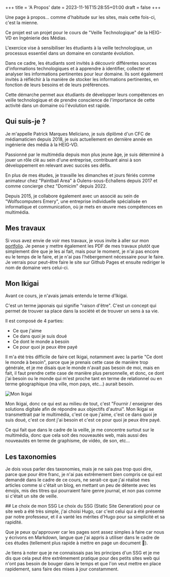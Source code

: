 +++
title = 'A Propos'
date = 2023-11-16T15:28:55+01:00
draft = false
+++

Une page à propos... comme d'habitude sur les sites, mais cette fois-ci, c'est la mienne.

Ce projet est un projet pour le cours de "Veille Technologique" de la HEIG-VD en Ingénierie des Médias.

L'exercice vise à sensibiliser les étudiants à la veille technologique, un processus essentiel dans un domaine en constante évolution.

Dans ce cadre, les étudiants sont invités à découvrir différentes sources d'informations technologiques et à apprendre à identifier, collecter et analyser les informations pertinentes pour leur domaine. Ils sont également invités à réfléchir à la manière de stocker les informations pertinentes, en fonction de leurs besoins et de leurs préférences.

Cette démarche permet aux étudiants de développer leurs compétences en veille technologique et de prendre conscience de l'importance de cette activité dans un domaine où l'évolution est rapide.

## Qui suis-je ?

Je m'appelle Patrick Marques Meliciano, je suis diplômé d'un CFC de médiamaticien depuis 2018, je suis actuellement en dernière année en ingénierie des média à la HEIG-VD.

Passionné par le multimédia depuis mon plus jeune âge, je suis déterminé à jouer un rôle clé au sein d'une entreprise, contribuant ainsi à son développement en relevant avec succès ses défis.

En plus de mes études, je travaille les dimanches et jours fériés comme animateur chez "Paintball Area" à Oulens-sous-Echallens depuis 2017 et comme concierge chez "Domicim" depuis 2022.

Depuis 2015, je collabore également avec un associé au sein de "Wolfscomputers Emery", une entreprise individuelle spécialisée en informatique et communication, où je mets en œuvre mes compétences en multimédia.

## Mes travaux

Si vous avez envie de voir mes travaux, je vous invite à aller sur mon [portfolio](https://patrickmarques.ch). Je pense y mettre également les PDF de mes travaux plutôt que simplement dire que je les ai fait, mais pour le moment, je n'ai pas encore eu le temps de le faire, et je n'ai pas l'hébergement nécessaire pour le faire. Je verrais pour peut-être faire le site sur Github Pages et ensuite rediriger le nom de domaine vers celui-ci.

## Mon Ikigai

Avant ce cours, je n'avais jamais entendu le terme d'Ikigai.

C'est un terme japonais qui signifie "raison d'être". C'est un concept qui permet de trouver sa place dans la société et de trouver un sens à sa vie.

Il est composé de 4 parties:

- Ce que j'aime
- Ce dans quoi je suis doué
- Ce dont le monde a besoin
- Ce pour quoi je peux être payé

Il m'a été très difficile de faire cet Ikigai, notamment avec la partie "Ce dont le monde à besoin", parce que je prenais cette case de manière trop générale, et je me disais que le monde n'avait pas besoin de moi, mais en fait, il faut prendre cette case de manière plus personnelle, et donc, ce dont j'ai besoin ou le monde qui m'est proche tant en terme de relationnel ou en terme géographique (ma ville, mon pays, etc...) aurait besoin.

![Mon Ikigai](../img/monikigai.png)

Mon Ikigai, donc ce qui est au milieu de tout, c'est "Fournir / enseigner des solutions digitale afin de répondre aux objectifs d'autrui". Mon Ikigai se transmettrait par le multimédia, c'est ce que j'aime, c'est ce dans quoi je suis doué, c'est ce dont j'ai besoin et c'est ce pour quoi je peux être payé.

Ce qui fait que dans le cadre de la veille, je me concentre surtout sur le multimédia, donc que cela soit des nouveautés web, mais aussi des nouveautés en terme de graphisme, de vidéo, de son, etc...

## Les taxonomies

Je dois vous parler des taxonomies, mais je ne sais pas trop quoi dire, parce que pour être franc, je n'ai pas extrêmement bien compris ce qui est demandé dans le cadre de ce cours, ne serait-ce que j'ai réalisé mes articles comme si c'était un blog, en mettant un peu de détente avec les émojis, mis des titres qui pourraient faire genre journal, et non pas comme si c'était un site de veille.

## Le choix de mon SSG
Le choix du SSG (Static Site Generation) pour ce site web a été très simple, j'ai choisi Hugo, car c'est celui qui a été présenté par notre professeur, et il a vanté les mérites d'Hugo pour sa simplicité et sa rapidité.

Que je peux qu'approuver car les pages sont assez simples à faire car nous y écrivons en Markdown, langue que j'ai appris à utiliser dans le cadre de ces études (tellement plus rapide à mettre en page un document 🙏).

Je tiens à noter que je ne connaissais pas les principes d'un SSG et je me dis que cela peut être extrêmement pratique pour des petits sites web qui n'ont pas besoin de bouger dans le temps et que l'on veut mettre en place rapidement, sans faire des mises à jour constamment.
